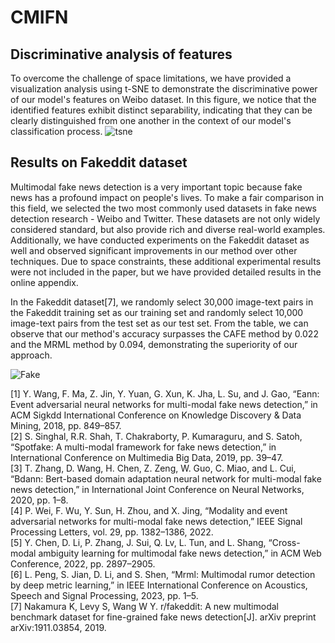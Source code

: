 # CMIFN

## Discriminative analysis of features
To overcome the challenge of space limitations, we have provided a visualization analysis using t-SNE to demonstrate the discriminative power of our model's features on Weibo dataset. In this figure, we notice that the identified features exhibit distinct separability, indicating that they can be clearly distinguished from one another in the context of our model's classification process.
![tsne](https://github.com/12y3/CMIFNcode/assets/87634436/3b66a49d-eea9-4119-9b96-83b5f2bf1b64)


## Results on Fakeddit dataset
Multimodal fake news detection is a very important topic because fake news has a profound impact on people's lives. To make a fair comparison in this field, we selected the two most commonly used datasets in fake news detection research - Weibo and Twitter. These datasets are not only widely considered standard, but also provide rich and diverse real-world examples. Additionally, we have conducted experiments on the Fakeddit dataset as well and observed significant improvements in our method over other techniques. Due to space constraints, these additional experimental results were not included in the paper, but we have provided detailed results in the online appendix.

In the Fakeddit dataset[7], we randomly select 30,000 image-text pairs in the Fakeddit training set as our training set and randomly select 10,000 image-text pairs from the test set as our test set. 
From the table, we can observe that our method's accuracy surpasses the CAFE method by 0.022 and the MRML method by 0.094, demonstrating the superiority of our approach.

![Fake](https://github.com/12y3/CMIFNcode/assets/87634436/47f34804-aff8-49aa-8d50-08e3a6ab44ee)


[1] Y. Wang, F. Ma, Z. Jin, Y. Yuan, G. Xun, K. Jha, L. Su, and J. Gao, “Eann: Event adversarial neural networks for multi-modal fake news detection,” in ACM Sigkdd International Conference on Knowledge Discovery & Data Mining, 2018, pp. 849–857.   
[2] S. Singhal, R.R. Shah, T. Chakraborty, P. Kumaraguru, and S. Satoh, “Spotfake: A multi-modal framework for fake news detection,” in International Conference on Multimedia Big Data, 2019, pp. 39–47.  
[3] T. Zhang, D. Wang, H. Chen, Z. Zeng, W. Guo, C. Miao, and L. Cui, “Bdann: Bert-based domain adaptation neural network for multi-modal fake news detection,” in International Joint Conference on Neural Networks, 2020, pp. 1–8.  
[4] P. Wei, F. Wu, Y. Sun, H. Zhou, and X. Jing, “Modality and event adversarial networks for multi-modal fake news detection,” IEEE Signal Processing Letters, vol. 29, pp. 1382–1386, 2022.   
[5] Y. Chen, D. Li, P. Zhang, J. Sui, Q. Lv, L. Tun, and L. Shang, “Cross-modal ambiguity learning for multimodal fake news detection,” in ACM Web Conference, 2022, pp. 2897–2905.  
[6] L. Peng, S. Jian, D. Li, and S. Shen, “Mrml: Multimodal rumor detection by deep metric learning,” in IEEE International Conference on Acoustics, Speech and Signal Processing, 2023, pp. 1–5.  
[7] Nakamura K, Levy S, Wang W Y. r/fakeddit: A new multimodal benchmark dataset for fine-grained fake news detection[J]. arXiv preprint arXiv:1911.03854, 2019.


